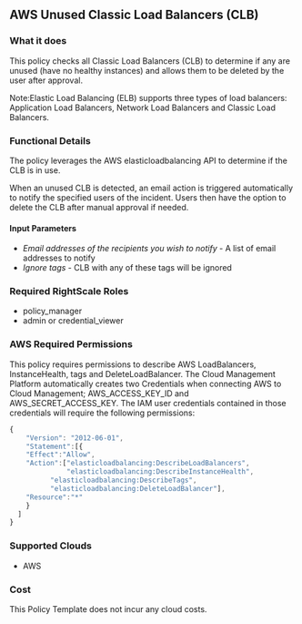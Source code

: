 ## AWS Unused Classic Load Balancers (CLB) 
 
### What it does
This policy checks all Classic Load Balancers (CLB) to determine if any are unused (have no healthy instances) and allows them to be deleted by the user after approval.

Note:Elastic Load Balancing (ELB) supports three types of load balancers: Application Load Balancers, Network Load Balancers and Classic Load Balancers.

### Functional Details
 
The policy leverages the AWS elasticloadbalancing API to determine if the CLB is in use.
 
When an unused CLB is detected, an email action is triggered automatically to notify the specified users of the incident. Users then have the option to delete the CLB after manual approval if needed.
 
#### Input Parameters
 
- *Email addresses of the recipients you wish to notify* - A list of email addresses to notify
- *Ignore tags* - CLB with any of these tags will be ignored 
 
### Required RightScale Roles
 
- policy_manager
- admin or credential_viewer

### AWS Required Permissions

This policy requires permissions to describe AWS LoadBalancers, InstanceHealth, tags and DeleteLoadBalancer.
The Cloud Management Platform automatically creates two Credentials when connecting AWS to Cloud Management; AWS_ACCESS_KEY_ID and AWS_SECRET_ACCESS_KEY. The IAM user credentials contained in those credentials will require the following permissions:

```javascript
{
    "Version": "2012-06-01",
    "Statement":[{
    "Effect":"Allow",
    "Action":["elasticloadbalancing:DescribeLoadBalancers",
              "elasticloadbalancing:DescribeInstanceHealth",
	      "elasticloadbalancing:DescribeTags",
	      "elasticloadbalancing:DeleteLoadBalancer"],
    "Resource":"*"
    }
  ]
}
```

### Supported Clouds
 
- AWS
 
### Cost
 
This Policy Template does not incur any cloud costs.
